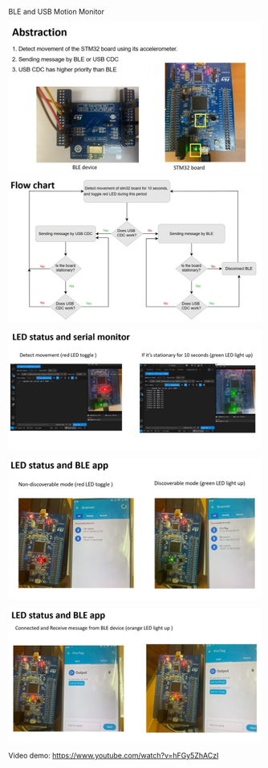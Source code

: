 BLE and USB Motion Monitor

![](slide1.JPG)
![](slide2.JPG)

![](slide3.JPG)

![](slide4.JPG)

![](slide5.JPG)

Video demo:
https://www.youtube.com/watch?v=hFGy5ZhACzI
